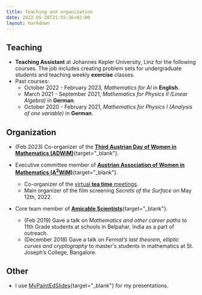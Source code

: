 ```yaml
---
title: Teaching and organization
date: 2022-05-28T21:55:16+02:00
layout: markdown 
---
```


## Teaching
- **Teaching Assistant** at Johannes Kepler University, Linz for the following courses. The job includes creating problem sets for undergraduate students and teaching weekly **exercise** classes. 
- Past courses:
    - October 2022 - February 2023, _Mathematics for AI_ in **English**.
    - March 2021 - September 2021, _Mathematics for Physics II (Linear Algebra)_ in **German**.
    - October 2020 - February 2021, _Mathematics for Physics I (Analysis of one variable)_ in **German**.

## Organization

- (Feb 2023) Co-organizer of the [**Third Austrian Day of Women in Mathematics (ADWiM)**](https://sites.google.com/view/adwim-2023/home){target="_blank"}.

- Executive committee member of [**Austrian Association of Women in Mathematics (A<sup>2</sup>WiM)**](https://www.a2wim.net/about){target="_blank"}.
    - Co-organizer of the [virtual **tea time** meetings](https://sites.google.com/view/a2wim/our-activities/projects#h.soyo1ot3whhb).  
    - Main organizer of the film screening _Secrets of the Surface_ on May 12th, 2022. 

- Core team member of [**Amicable Scientists**](https://amicablescientists.org){target="_blank"}.
    - (Feb 2019) Gave a talk on _Mathematics and other career paths_ to 11th Grade students at schools in Belpahar, India as a part of outreach. 
    - (December 2018) Gave a talk on _Fermat’s last theorem, elliptic curves and cryptography_ to master's students in mathematics at St. Joseph’s College, Bangalore.

## Other

- I use [MyPaintEdSlides](https://homepage.univie.ac.at/steffen.plunder/blog/posts/mypaintedslides/){target="_blank"} for my presentations.
